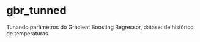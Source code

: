 # gbr_tunned
Tunando parâmetros do Gradient Boosting Regressor, dataset de histórico de temperaturas
